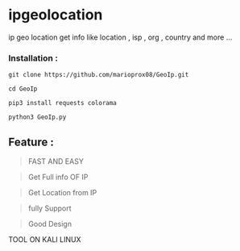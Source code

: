 # ipgeolocation
ip geo location get info like location , isp , org , country and more ...


### Installation : 

` git clone https://github.com/marioprox08/GeoIp.git `

` cd GeoIp `

` pip3 install requests colorama `

` python3 GeoIp.py `

## Feature : 
> FAST AND EASY

> Get Full info OF IP

> Get Location from IP

> fully Support 

> Good Design

TOOL ON KALI LINUX

